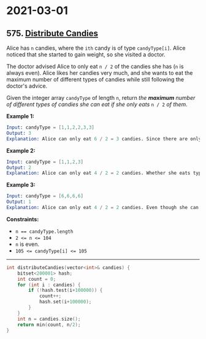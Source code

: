 # 2021-03-01

## 575. [Distribute Candies](https://leetcode.com/problems/distribute-candies/)

Alice has `n` candies, where the `ith` candy is of type `candyType[i]`. Alice noticed that she started to gain weight, so she visited a doctor.

The doctor advised Alice to only eat `n / 2` of the candies she has (`n` is always even). Alice likes her candies very much, and she wants to eat the maximum number of different types of candies while still following the doctor's advice.

Given the integer array `candyType` of length `n`, return *the **maximum** number of different types of candies she can eat if she only eats* `n / 2` *of them*.

**Example 1:**

```s
Input: candyType = [1,1,2,2,3,3]
Output: 3
Explanation: Alice can only eat 6 / 2 = 3 candies. Since there are only 3 types, she can eat one of each type.
```

**Example 2:**

```s
Input: candyType = [1,1,2,3]
Output: 2
Explanation: Alice can only eat 4 / 2 = 2 candies. Whether she eats types [1,2], [1,3], or [2,3], she still can only eat 2 different types.
```

**Example 3:**

```s
Input: candyType = [6,6,6,6]
Output: 1
Explanation: Alice can only eat 4 / 2 = 2 candies. Even though she can eat 2 candies, she only has 1 type.
```

**Constraints:**

- `n == candyType.length`
- `2 <= n <= 104`
- `n` is even.
- `105 <= candyType[i] <= 105`

---

```c++
int distributeCandies(vector<int>& candies) {
    bitset<200001> hash;
    int count = 0;
    for (int i : candies) {
        if (!hash.test(i+100000)) {
            count++;
            hash.set(i+100000);
        }
    }
    int n = candies.size();
    return min(count, n/2);
}
```
